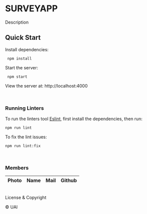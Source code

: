 # SURVEYAPP

Description
<br>

## Quick Start

Install dependencies:

```console
 npm install
```

Start the server:

```console
 npm start
```

View the server at: http://localhost:4000

<br>

### Running Linters

To run the linters tool [Eslint](https://eslint.org/), first install the dependencies, then run:

```console
npm run lint
```

To fix the lint issues:

```console
npm run lint:fix
```

<br>

### Members

|                                          Photo                                           |          Name           |              Mail              |                             Github                             |
| :--------------------------------------------------------------------------------------: | :---------------------: | :----------------------------: | :------------------------------------------------------------: |


<br>
License & Copyright

© UAI
